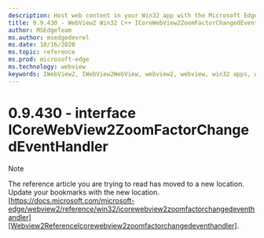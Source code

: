 ```yaml
---
description: Host web content in your Win32 app with the Microsoft Edge WebView2 control
title: 0.9.430 - WebView2 Win32 C++ ICoreWebView2ZoomFactorChangedEventHandler
author: MSEdgeTeam
ms.author: msedgedevrel
ms.date: 10/16/2020
ms.topic: reference
ms.prod: microsoft-edge
ms.technology: webview
keywords: IWebView2, IWebView2WebView, webview2, webview, win32 apps, win32, edge, ICoreWebView2, ICoreWebView2Host, browser control, edge html
---
```


# 0.9.430 - interface ICoreWebView2ZoomFactorChangedEventHandler 

> [!NOTE]
> The reference article you are trying to read has moved to a new location.  
> Update your bookmarks with the new location.  
> [https://docs.microsoft.com/microsoft-edge/webview2/reference/win32/icorewebview2zoomfactorchangedeventhandler][Webview2ReferenceIcorewebview2zoomfactorchangedeventhandler].  

[Webview2ReferenceIcorewebview2zoomfactorchangedeventhandler]: /microsoft-edge/webview2/reference/win32/icorewebview2zoomfactorchangedeventhandler "interface ICoreWebView2ZoomFactorChangedEventHandler | Microsoft Docs"
